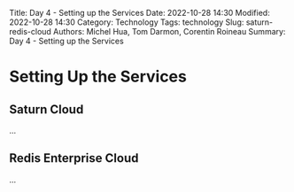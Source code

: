Title: Day 4 - Setting up the Services
Date: 2022-10-28 14:30
Modified: 2022-10-28 14:30
Category: Technology
Tags: technology
Slug: saturn-redis-cloud
Authors: Michel Hua, Tom Darmon, Corentin Roineau
Summary: Day 4 - Setting up the Services

# Setting Up the Services

## Saturn Cloud

...

## Redis Enterprise Cloud

...
